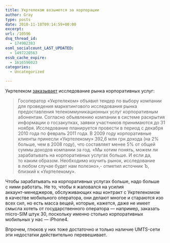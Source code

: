 ```yaml
---
title: Укртелеком возьмется за корпорации
author: Gray
type: posts
date: 2010-11-18T09:14:59+00:00
excerpt:
url: /10596
dsq_thread_id:
  - 174902383
esml_socialcount_LAST_UPDATED:
  - 1497220563
essb_cache_expire:
  - 1616596023
categories:
  - Uncategorized

---
```








Укртелеком <a href="http://kommersant.ua/doc.html?DocID=1541464&IssueId=7000621" target="_blank">заказывает</a> исследование рынка корпоративных услуг:

> Госоператор &laquo;Укртелеком&raquo; объявил тендер по&nbsp;выбору компании для проведения маркетингового исследования рынка предоставления телекоммуникационных услуг корпоративным абонентам. Согласно объявлению компании в&nbsp;системе раскрытия информации о&nbsp;госзакупках, заявки участников принимаются до&nbsp;31 ноября. Исследование планируется провести в&nbsp;период с&nbsp;декабря 2010 года по&nbsp;февраль 2011 года. В&nbsp;2009 году корпоративные клиенты принесли &laquo;Укртелекому&raquo; 392,6&nbsp;млн грн дохода (на&nbsp;2% больше, чем в&nbsp;2008 году), что составляет менее 5% от&nbsp;общей суммы доходов компании за&nbsp;год. &laquo;Мы&nbsp;хотим понять, можем&nbsp;ли зарабатывать на&nbsp;корпоративных услугах больше. И&nbsp;если да, то&nbsp;каким образом. Необходимо изучить рынок, исследование в&nbsp;любом случае будет нам полезно&raquo;,- отметил источник Ъ, близкий к&nbsp;&laquo;Укртелекому&raquo;.

Чтобы зарабатывать на&nbsp;корпоративных услугах больше, надо больше с&nbsp;ними работать. Не&nbsp;то, чтобы я&nbsp;жаловался на&nbsp;усилия <nobr>аккаунт-менеджеров</nobr>, обслуживающих наш контракт с&nbsp;Укртелекомом в&nbsp;качестве мобильного оператора, они делают многое и&nbsp;стараются изо всех сил, но&nbsp;есть масса вещей, которые, кажется, даже не&nbsp;имеет смысла хотеть от&nbsp;государственного оператора&nbsp;&mdash; например, заказать <nobr>micro-SIM</nobr> штук 30, поскольку именно столько корпоративных мобильных у&nbsp;нас&nbsp;&mdash; iPhone4.

Впрочем, глюков у&nbsp;них тоже достаточно и&nbsp;только наличие <nobr>UMTS-сети</nobr> эти недостатки действительно перевешивает.